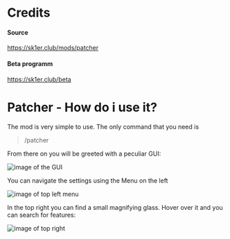 # Credits
#### Source
https://sk1er.club/mods/patcher
#### Beta programm
https://sk1er.club/beta

# Patcher - How do i use it?

The mod is very simple to use. The only command that you need is 
> /patcher

From there on you will be greeted with a peculiar GUI:

![image of the GUI](https://cdn.discordapp.com/attachments/789262632531525632/789266929822072842/unknown.png)


You can navigate the settings using the Menu on the left

![image of top left menu](https://cdn.discordapp.com/attachments/789262632531525632/789274787456876605/unknown.png)


In the top right you can find a small magnifying glass. Hover over it and you can search for features:

![image of top right](https://cdn.discordapp.com/attachments/789262632531525632/789266948168613969/unknown.png)


